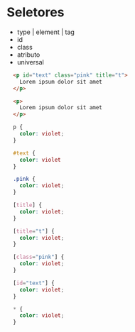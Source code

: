 # Seletores
  - type | element | tag
  - id
  - class
  - atributo
  - universal

```html
  <p id="text" class="pink" title="t">
    Lorem ipsum dolor sit amet
  </p>

  <p>
    Lorem ipsum dolor sit amet
  </p>
```

```css
  p {
    color: violet;
  }

  #text {
    color: violet
  }

  .pink {
    color: violet;
  }

  [title] {
    color: violet;
  }

  [title="t"] {
    color: violet;
  }

  [class="pink"] {
    color: violet;
  }

  [id="text"] {
    color: violet;
  }

  * {
    color: violet;
  }
```
